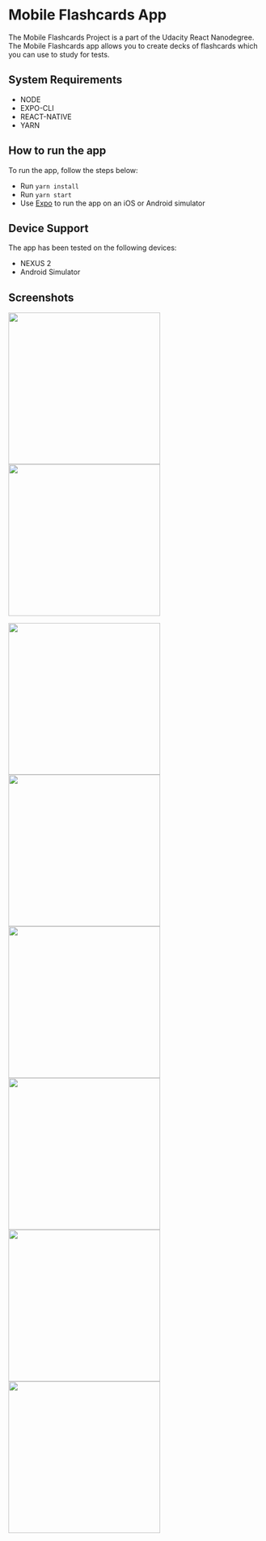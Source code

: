 # Mobile Flashcards App

The Mobile Flashcards Project is a part of the Udacity React Nanodegree.
The Mobile Flashcards app allows you to create decks of flashcards which you can use to study for tests. 

## System Requirements

* NODE
* EXPO-CLI
* REACT-NATIVE
* YARN 

## How to run the app
To run the app, follow the steps below:

* Run `yarn install`
* Run `yarn start`
* Use [Expo](https://expo.io/) to run the app on an iOS or Android simulator


## Device Support
The app has been tested on the following devices:

 - NEXUS 2
 - Android Simulator
 
 ## Screenshots
 
 <img src="screenshots/Screenshot_1590815383.png" width="300"> <img src="screenshots/Screenshot_1590815388.png" width="300">
 
 <img src="screenshots/Screenshot_1590815457.png" width="300">
 <img src="screenshots/Screenshot_1590815520.png" width="300">
 <img src="screenshots/Screenshot_1590815523.png" width="300">
 <img src="screenshots/Screenshot_1590815527.png" width="300">
 <img src="screenshots/Screenshot_1590815534.png" width="300">
 <img src="screenshots/Screenshot_1590815611.png" width="300">
